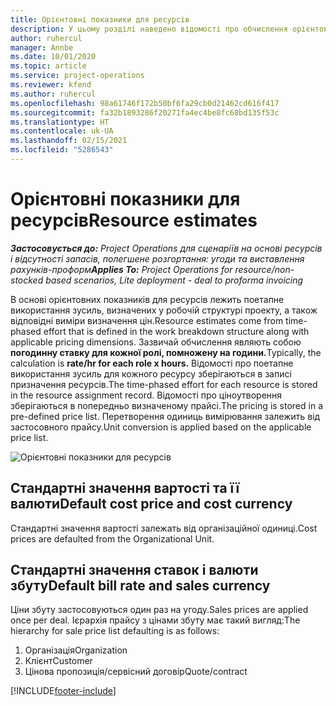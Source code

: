 ```yaml
---
title: Орієнтовні показники для ресурсів
description: У цьому розділі наведено відомості про обчислення орієнтовних показників для ресурсів у Project Operations.
author: ruhercul
manager: Annbe
ms.date: 10/01/2020
ms.topic: article
ms.service: project-operations
ms.reviewer: kfend
ms.author: ruhercul
ms.openlocfilehash: 98a61746f172b50bf6fa29cb0d21462cd616f417
ms.sourcegitcommit: fa32b1893286f20271fa4ec4be8fc68bd135f53c
ms.translationtype: HT
ms.contentlocale: uk-UA
ms.lasthandoff: 02/15/2021
ms.locfileid: "5286543"
---
```

# <a name="resource-estimates"></a><span data-ttu-id="2913d-103">Орієнтовні показники для ресурсів</span><span class="sxs-lookup"><span data-stu-id="2913d-103">Resource estimates</span></span>

<span data-ttu-id="2913d-104">_**Застосовується до:** Project Operations для сценаріїв на основі ресурсів і відсутності запасів, полегшене розгортання: угоди та виставлення рахунків-проформ_</span><span class="sxs-lookup"><span data-stu-id="2913d-104">_**Applies To:** Project Operations for resource/non-stocked based scenarios, Lite deployment - deal to proforma invoicing_</span></span>

<span data-ttu-id="2913d-105">В основі орієнтовних показників для ресурсів лежить поетапне використання зусиль, визначених у робочій структурі проекту, а також відповідні виміри визначення цін.</span><span class="sxs-lookup"><span data-stu-id="2913d-105">Resource estimates come from time-phased effort that is defined in the work breakdown structure along with applicable pricing dimensions.</span></span> <span data-ttu-id="2913d-106">Зазвичай обчислення являють собою **погодинну ставку для кожної ролі, помножену на години.**</span><span class="sxs-lookup"><span data-stu-id="2913d-106">Typically, the calculation is **rate/hr for each role x hours.**</span></span> <span data-ttu-id="2913d-107">Відомості про поетапне використання зусиль для кожного ресурсу зберігаються в записі призначення ресурсів.</span><span class="sxs-lookup"><span data-stu-id="2913d-107">The time-phased effort for each resource is stored in the resource assignment record.</span></span> <span data-ttu-id="2913d-108">Відомості про ціноутворення зберігаються в попередньо визначеному прайсі.</span><span class="sxs-lookup"><span data-stu-id="2913d-108">The pricing is stored in a pre-defined price list.</span></span> <span data-ttu-id="2913d-109">Перетворення одиниць вимірювання залежить від застосовного прайсу.</span><span class="sxs-lookup"><span data-stu-id="2913d-109">Unit conversion is applied based on the applicable price list.</span></span>

![Орієнтовні показники для ресурсів](./media/navigation12.png)

## <a name="default-cost-price-and-cost-currency"></a><span data-ttu-id="2913d-111">Стандартні значення вартості та її валюти</span><span class="sxs-lookup"><span data-stu-id="2913d-111">Default cost price and cost currency</span></span>

<span data-ttu-id="2913d-112">Стандартні значення вартості залежать від організаційної одиниці.</span><span class="sxs-lookup"><span data-stu-id="2913d-112">Cost prices are defaulted from the Organizational Unit.</span></span>

## <a name="default-bill-rate-and-sales-currency"></a><span data-ttu-id="2913d-113">Стандартні значення ставок і валюти збуту</span><span class="sxs-lookup"><span data-stu-id="2913d-113">Default bill rate and sales currency</span></span>

<span data-ttu-id="2913d-114">Ціни збуту застосовуються один раз на угоду.</span><span class="sxs-lookup"><span data-stu-id="2913d-114">Sales prices are applied once per deal.</span></span> <span data-ttu-id="2913d-115">Ієрархія прайсу з цінами збуту має такий вигляд:</span><span class="sxs-lookup"><span data-stu-id="2913d-115">The hierarchy for sale price list defaulting is as follows:</span></span>

1. <span data-ttu-id="2913d-116">Організація</span><span class="sxs-lookup"><span data-stu-id="2913d-116">Organization</span></span>
2. <span data-ttu-id="2913d-117">Клієнт</span><span class="sxs-lookup"><span data-stu-id="2913d-117">Customer</span></span>
3. <span data-ttu-id="2913d-118">Цінова пропозиція/сервісний договір</span><span class="sxs-lookup"><span data-stu-id="2913d-118">Quote/contract</span></span>


[!INCLUDE[footer-include](../includes/footer-banner.md)]